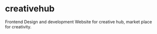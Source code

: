 # creativehub
Frontend Design and development Website for creative hub, market place for creativity. 
